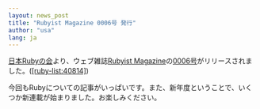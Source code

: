 ```yaml
---
layout: news_post
title: "Rubyist Magazine 0006号 発行"
author: "usa"
lang: ja
---
```


[日本Rubyの会][1]より、ウェブ雑誌[Rubyist
Magazine][2]の[0006号][3]がリリースされました。([\[ruby-list:40814\]][4])

今回もRubyについての記事がいっぱいです。また、新年度ということで、いくつか新連載が始まりました。お楽しみください。



[1]: http://jp.rubyist.net/ 
[2]: http://jp.rubyist.net/magazine/ 
[3]: http://jp.rubyist.net/magazine/?0006 
[4]: http://blade.nagaokaut.ac.jp/cgi-bin/scat.rb/ruby/ruby-list/40814 
